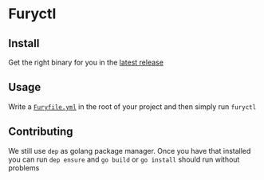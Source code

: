 # Furyctl

## Install
Get the right binary for you in the [latest release](https://git.incubator.sh/sighup/furyctl/tags)

## Usage
Write a [`Furyfile.yml`](Furyfile.yml) in the root of your project and then simply run `furyctl`

## Contributing
We still use `dep` as golang package manager. Once you have that installed you can run `dep ensure` and `go build` or `go install` should run without problems